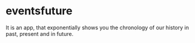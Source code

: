 # eventsfuture
It is an app, that exponentially shows you the chronology of our history in past, present and in future.
